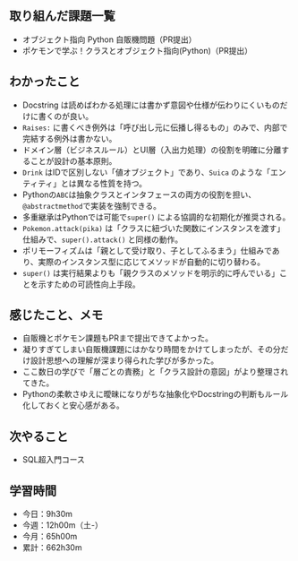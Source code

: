 ## 取り組んだ課題一覧
- オブジェクト指向 Python 自販機問題（PR提出）
- ポケモンで学ぶ！クラスとオブジェクト指向(Python)（PR提出）
## わかったこと
- Docstring は読めばわかる処理には書かず意図や仕様が伝わりにくいものだけに書くのが良い。
- `Raises:` に書くべき例外は「呼び出し元に伝播し得るもの」のみで、内部で完結する例外は書かない。
- ドメイン層（ビジネスルール）とUI層（入出力処理）の役割を明確に分離することが設計の基本原則。
- `Drink` はIDで区別しない「値オブジェクト」であり、`Suica` のような「エンティティ」とは異なる性質を持つ。
- Pythonの`ABC`は抽象クラスとインタフェースの両方の役割を担い、`@abstractmethod`で実装を強制できる。
- 多重継承はPythonでは可能で`super()` による協調的な初期化が推奨される。
- `Pokemon.attack(pika)` は「クラスに紐づいた関数にインスタンスを渡す」仕組みで、`super().attack()` と同様の動作。
- ポリモーフィズムは「親として受け取り、子としてふるまう」仕組みであり、実際のインスタンス型に応じてメソッドが自動的に切り替わる。
- `super()` は実行結果よりも「親クラスのメソッドを明示的に呼んでいる」ことを示すための可読性向上手段。
## 感じたこと、メモ
- 自販機とポケモン課題もPRまで提出できてよかった。  
- 凝りすぎてしまい自販機課題にはかなり時間をかけてしまったが、その分だけ設計思想への理解が深まり得られた学びが多かった。
- ここ数日の学びで「層ごとの責務」と「クラス設計の意図」がより整理されてきた。  
- Pythonの柔軟さゆえに曖昧になりがちな抽象化やDocstringの判断もルール化しておくと安心感がある。  
## 次やること
- SQL超入門コース
## 学習時間
- 今日：9h30m
- 今週：12h00m（土-）
- 今月：65h00m
- 累計：662h30m